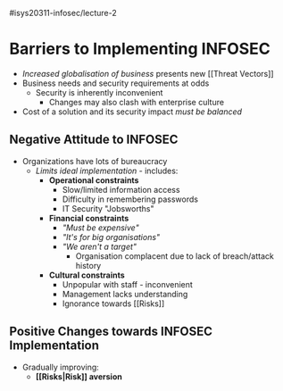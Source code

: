 #isys20311-infosec/lecture-2 
# Barriers to Implementing INFOSEC

- *Increased globalisation of business* presents new [[Threat Vectors]]
- Business needs and security requirements at odds
	- Security is inherently inconvenient
		- Changes may also clash with enterprise culture
- Cost of a solution and its security impact *must be balanced*

## Negative Attitude to INFOSEC

- Organizations have lots of bureaucracy
	- *Limits ideal implementation* - includes:
		- **Operational constraints**
			- Slow/limited information access
			- Difficulty in remembering passwords
			- IT Security "Jobsworths"
		- **Financial constraints**
			- *"Must be expensive"*
			- *"It's for big organisations"*
			- *"We aren't a target"*
				- Organisation complacent due to lack of breach/attack history
		- **Cultural constraints**
			- Unpopular with staff - inconvenient
			- Management lacks understanding
			- Ignorance towards [[Risks]]

## Positive Changes towards INFOSEC Implementation

- Gradually improving:
	- **[[Risks|Risk]] aversion**